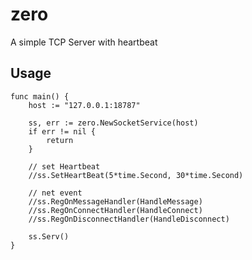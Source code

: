 # zero
A simple TCP Server with heartbeat

## Usage

```
func main() {
 	host := "127.0.0.1:18787"

 	ss, err := zero.NewSocketService(host)
	if err != nil {
		return
	}

	// set Heartbeat
	//ss.SetHeartBeat(5*time.Second, 30*time.Second)

	// net event
	//ss.RegOnMessageHandler(HandleMessage)
	//ss.RegOnConnectHandler(HandleConnect)
	//ss.RegOnDisconnectHandler(HandleDisconnect)

	ss.Serv()
}

```

